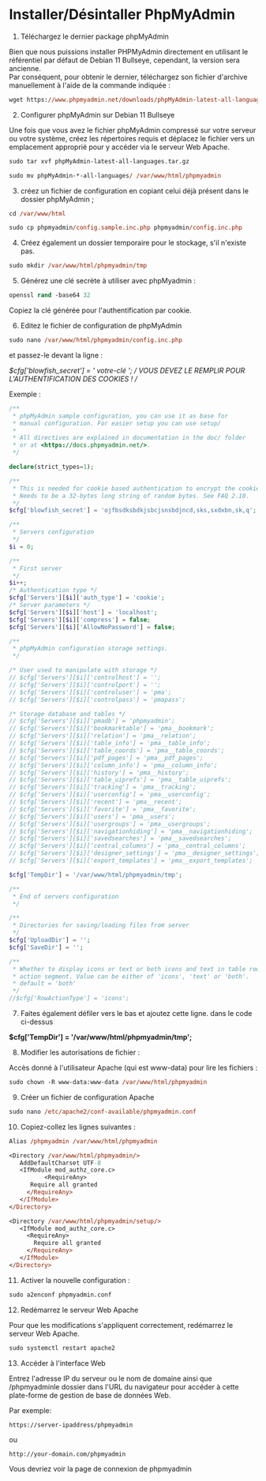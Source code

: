 # Installer/Désintaller PhpMyAdmin

1. Téléchargez le dernier package phpMyAdmin

Bien que nous puissions installer PHPMyAdmin directement en utilisant le référentiel par défaut de Debian 11 Bullseye, cependant, la version sera ancienne. <br>
Par conséquent, pour obtenir le dernier, téléchargez son fichier d'archive manuellement à l'aide de la commande indiquée :

```ps
wget https://www.phpmyadmin.net/downloads/phpMyAdmin-latest-all-languages.tar.gz
```

2. Configurer phpMyAdmin sur Debian 11 Bullseye

Une fois que vous avez le fichier phpMyAdmin compressé sur votre serveur ou votre système, créez les répertoires requis et déplacez le fichier vers un emplacement approprié pour y accéder via le serveur Web Apache.

```ps
sudo tar xvf phpMyAdmin-latest-all-languages.tar.gz

sudo mv phpMyAdmin-*-all-languages/ /var/www/html/phpmyadmin
```

3. créez un fichier de configuration en copiant celui déjà présent dans le dossier phpMyAdmin ;

```ps
cd /var/www/html

sudo cp phpmyadmin/config.sample.inc.php phpmyadmin/config.inc.php
```

4. Créez également un dossier temporaire pour le stockage, s'il n'existe pas.

```ps
sudo mkdir /var/www/html/phpmyadmin/tmp
```

5. Générez une clé secrète à utiliser avec phpMyadmin :

```ps
openssl rand -base64 32
```

Copiez la clé générée pour l'authentification par cookie.

6. Editez le fichier de configuration de phpMyAdmin

```ps
sudo nano /var/www/html/phpmyadmin/config.inc.php
```

et passez-le devant la ligne :

**$cfg['blowfish_secret'] = ' votre-clé '; /* VOUS DEVEZ LE REMPLIR POUR L'AUTHENTIFICATION DES COOKIES ! */**

Exemple : 
```php
/**
 * phpMyAdmin sample configuration, you can use it as base for
 * manual configuration. For easier setup you can use setup/
 *
 * All directives are explained in documentation in the doc/ folder
 * or at <https://docs.phpmyadmin.net/>.
 */

declare(strict_types=1);

/**
 * This is needed for cookie based authentication to encrypt the cookie.
 * Needs to be a 32-bytes long string of random bytes. See FAQ 2.10.
 */
$cfg['blowfish_secret'] = 'ojfbsdksbdkjsbcjsnsbdjncd,sks,sxdxbn,sk,q'; /* YOU MUST FILL IN THIS FOR COOKIE AUTH! */

/**
 * Servers configuration
 */
$i = 0;

/**
 * First server
 */
$i++;
/* Authentication type */
$cfg['Servers'][$i]['auth_type'] = 'cookie';
/* Server parameters */
$cfg['Servers'][$i]['host'] = 'localhost';
$cfg['Servers'][$i]['compress'] = false;
$cfg['Servers'][$i]['AllowNoPassword'] = false;

/**
 * phpMyAdmin configuration storage settings.
 */

/* User used to manipulate with storage */
// $cfg['Servers'][$i]['controlhost'] = '';
// $cfg['Servers'][$i]['controlport'] = '';
// $cfg['Servers'][$i]['controluser'] = 'pma';
// $cfg['Servers'][$i]['controlpass'] = 'pmapass';

/* Storage database and tables */
// $cfg['Servers'][$i]['pmadb'] = 'phpmyadmin';
// $cfg['Servers'][$i]['bookmarktable'] = 'pma__bookmark';
// $cfg['Servers'][$i]['relation'] = 'pma__relation';
// $cfg['Servers'][$i]['table_info'] = 'pma__table_info';
// $cfg['Servers'][$i]['table_coords'] = 'pma__table_coords';
// $cfg['Servers'][$i]['pdf_pages'] = 'pma__pdf_pages';
// $cfg['Servers'][$i]['column_info'] = 'pma__column_info';
// $cfg['Servers'][$i]['history'] = 'pma__history';
// $cfg['Servers'][$i]['table_uiprefs'] = 'pma__table_uiprefs';
// $cfg['Servers'][$i]['tracking'] = 'pma__tracking';
// $cfg['Servers'][$i]['userconfig'] = 'pma__userconfig';
// $cfg['Servers'][$i]['recent'] = 'pma__recent';
// $cfg['Servers'][$i]['favorite'] = 'pma__favorite';
// $cfg['Servers'][$i]['users'] = 'pma__users';
// $cfg['Servers'][$i]['usergroups'] = 'pma__usergroups';
// $cfg['Servers'][$i]['navigationhiding'] = 'pma__navigationhiding';
// $cfg['Servers'][$i]['savedsearches'] = 'pma__savedsearches';
// $cfg['Servers'][$i]['central_columns'] = 'pma__central_columns';
// $cfg['Servers'][$i]['designer_settings'] = 'pma__designer_settings';
// $cfg['Servers'][$i]['export_templates'] = 'pma__export_templates';

$cfg['TempDir'] = '/var/www/html/phpmyadmin/tmp';

/**
 * End of servers configuration
 */

/**
 * Directories for saving/loading files from server
 */
$cfg['UploadDir'] = '';
$cfg['SaveDir'] = '';

/**
 * Whether to display icons or text or both icons and text in table row
 * action segment. Value can be either of 'icons', 'text' or 'both'.
 * default = 'both'
 */
//$cfg['RowActionType'] = 'icons';

```

7. Faites également défiler vers le bas et ajoutez cette ligne. dans le code ci-dessus

**$cfg['TempDir'] = '/var/www/html/phpmyadmin/tmp';**

8. Modifier les autorisations de fichier :

Accès donné à l'utilisateur Apache (qui est www-data) pour lire les fichiers :

```ps
sudo chown -R www-data:www-data /var/www/html/phpmyadmin
```

9. Créer un fichier de configuration Apache

```ps
sudo nano /etc/apache2/conf-available/phpmyadmin.conf
```

10. Copiez-collez les lignes suivantes :

```ps
Alias /phpmyadmin /var/www/html/phpmyadmin

<Directory /var/www/html/phpmyadmin/>
   AddDefaultCharset UTF-8
   <IfModule mod_authz_core.c>
          <RequireAny>
      Require all granted
     </RequireAny>
   </IfModule>
</Directory>

<Directory /var/www/html/phpmyadmin/setup/>
   <IfModule mod_authz_core.c>
     <RequireAny>
       Require all granted
     </RequireAny>
   </IfModule>
</Directory>
```

11. Activer la nouvelle configuration :

```ps
sudo a2enconf phpmyadmin.conf
```

12. Redémarrez le serveur Web Apache

Pour que les modifications s'appliquent correctement, redémarrez le serveur Web Apache.
```ps
sudo systemctl restart apache2
```

13.  Accéder à l'interface Web

Entrez l'adresse IP du serveur ou le nom de domaine ainsi que /phpmyadminle dossier dans l'URL du navigateur pour accéder à cette plate-forme de gestion de base de données Web.

Par exemple:

`https://server-ipaddress/phpmyadmin`

ou

`http://your-domain.com/phpmyadmin`

Vous devriez voir la page de connexion de phpmyadmin